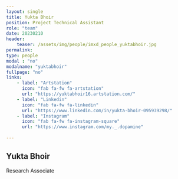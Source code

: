 ```yaml
---
layout: single
title: Yukta Bhoir
position: Project Technical Assistant
role: "team"
date: 20230210
header:
    teaser: /assets/img/people/imxd_people_yuktabhoir.jpg
permalink:
type: people
modal : "no"
modalname: "yuktabhoir"
fullpage: "no"
links:
    - label: "Artstation"
      icon: "fab fa-fw fa-artstation"
      url: "https://yuktabhoir16.artstation.com/"      
    - label: "Linkedin"
      icon: "fab fa-fw fa-linkedin"
      url: "https://www.linkedin.com/in/yukta-bhoir-095939298/"
    - label: "Instagram"
      icon: "fab fa-fw fa-instagram-square"
      url: "https://www.instagram.com/my._.dopamine"
      
---
```


## Yukta Bhoir
Research Associate
